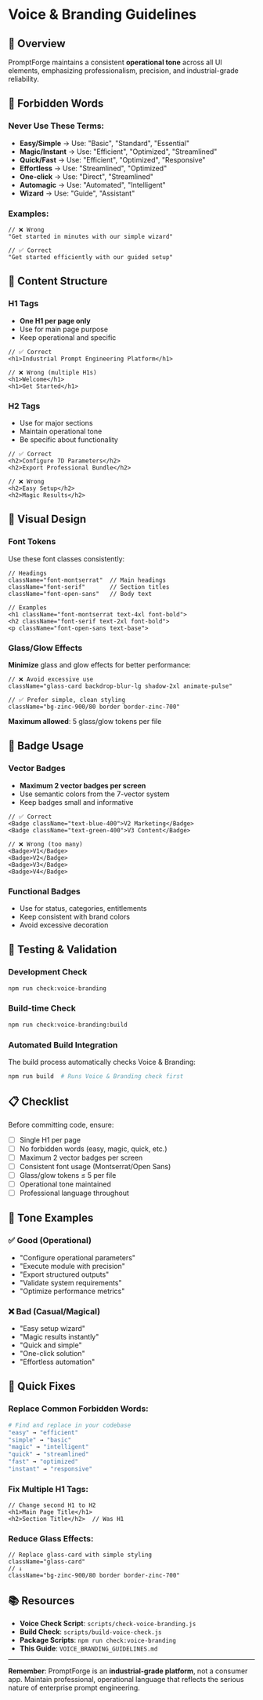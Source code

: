 # Voice & Branding Guidelines

## 🎯 Overview

PromptForge maintains a consistent **operational tone** across all UI elements, emphasizing professionalism, precision, and industrial-grade reliability.

## 🚫 Forbidden Words

### Never Use These Terms:
- **Easy/Simple** → Use: "Basic", "Standard", "Essential"
- **Magic/Instant** → Use: "Efficient", "Optimized", "Streamlined"
- **Quick/Fast** → Use: "Efficient", "Optimized", "Responsive"
- **Effortless** → Use: "Streamlined", "Optimized"
- **One-click** → Use: "Direct", "Streamlined"
- **Automagic** → Use: "Automated", "Intelligent"
- **Wizard** → Use: "Guide", "Assistant"

### Examples:
```tsx
// ❌ Wrong
"Get started in minutes with our simple wizard"

// ✅ Correct  
"Get started efficiently with our guided setup"
```

## 📝 Content Structure

### H1 Tags
- **One H1 per page only**
- Use for main page purpose
- Keep operational and specific

```tsx
// ✅ Correct
<h1>Industrial Prompt Engineering Platform</h1>

// ❌ Wrong (multiple H1s)
<h1>Welcome</h1>
<h1>Get Started</h1>
```

### H2 Tags
- Use for major sections
- Maintain operational tone
- Be specific about functionality

```tsx
// ✅ Correct
<h2>Configure 7D Parameters</h2>
<h2>Export Professional Bundle</h2>

// ❌ Wrong
<h2>Easy Setup</h2>
<h2>Magic Results</h2>
```

## 🎨 Visual Design

### Font Tokens
Use these font classes consistently:

```tsx
// Headings
className="font-montserrat"  // Main headings
className="font-serif"       // Section titles
className="font-open-sans"   // Body text

// Examples
<h1 className="font-montserrat text-4xl font-bold">
<h2 className="font-serif text-2xl font-bold">
<p className="font-open-sans text-base">
```

### Glass/Glow Effects
**Minimize** glass and glow effects for better performance:

```tsx
// ❌ Avoid excessive use
className="glass-card backdrop-blur-lg shadow-2xl animate-pulse"

// ✅ Prefer simple, clean styling
className="bg-zinc-900/80 border border-zinc-700"
```

**Maximum allowed**: 5 glass/glow tokens per file

## 🔖 Badge Usage

### Vector Badges
- **Maximum 2 vector badges per screen**
- Use semantic colors from the 7-vector system
- Keep badges small and informative

```tsx
// ✅ Correct
<Badge className="text-blue-400">V2 Marketing</Badge>
<Badge className="text-green-400">V3 Content</Badge>

// ❌ Wrong (too many)
<Badge>V1</Badge>
<Badge>V2</Badge>
<Badge>V3</Badge>
<Badge>V4</Badge>
```

### Functional Badges
- Use for status, categories, entitlements
- Keep consistent with brand colors
- Avoid excessive decoration

## 🧪 Testing & Validation

### Development Check
```bash
npm run check:voice-branding
```

### Build-time Check
```bash
npm run check:voice-branding:build
```

### Automated Build Integration
The build process automatically checks Voice & Branding:
```bash
npm run build  # Runs Voice & Branding check first
```

## 📋 Checklist

Before committing code, ensure:

- [ ] Single H1 per page
- [ ] No forbidden words (easy, magic, quick, etc.)
- [ ] Maximum 2 vector badges per screen
- [ ] Consistent font usage (Montserrat/Open Sans)
- [ ] Glass/glow tokens ≤ 5 per file
- [ ] Operational tone maintained
- [ ] Professional language throughout

## 🎯 Tone Examples

### ✅ Good (Operational)
- "Configure operational parameters"
- "Execute module with precision"
- "Export structured outputs"
- "Validate system requirements"
- "Optimize performance metrics"

### ❌ Bad (Casual/Magical)
- "Easy setup wizard"
- "Magic results instantly"
- "Quick and simple"
- "One-click solution"
- "Effortless automation"

## 🔧 Quick Fixes

### Replace Common Forbidden Words:
```bash
# Find and replace in your codebase
"easy" → "efficient"
"simple" → "basic" 
"magic" → "intelligent"
"quick" → "streamlined"
"fast" → "optimized"
"instant" → "responsive"
```

### Fix Multiple H1 Tags:
```tsx
// Change second H1 to H2
<h1>Main Page Title</h1>
<h2>Section Title</h2>  // Was H1
```

### Reduce Glass Effects:
```tsx
// Replace glass-card with simple styling
className="glass-card" 
// ↓
className="bg-zinc-900/80 border border-zinc-700"
```

## 📚 Resources

- **Voice Check Script**: `scripts/check-voice-branding.js`
- **Build Check**: `scripts/build-voice-check.js`
- **Package Scripts**: `npm run check:voice-branding`
- **This Guide**: `VOICE_BRANDING_GUIDELINES.md`

---

**Remember**: PromptForge is an **industrial-grade platform**, not a consumer app. Maintain professional, operational language that reflects the serious nature of enterprise prompt engineering.
